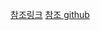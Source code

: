 [참조링크](https://www.bada-ie.com/board/view/?page=2&uid=1868&category_code=&code=all&key=golang&keyfield=subject)
[참조 github](https://github.com/kkdai/youtube)
